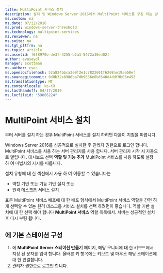 ```yaml
---
title: MultiPoint 서비스 설치
description: 설치 및 Windows Server 2016에서 MultiPoint 서비스를 구성 하는 방법을 알아봅니다
ms.custom: na
ms.date: 07/22/2016
ms.prod: windows-server-threshold
ms.technology: multipoint-services
ms.reviewer: na
ms.suite: na
ms.tgt_pltfrm: na
ms.topic: article
ms.assetid: f6f8970b-de3f-4255-b2a1-5472a16ed02f
author: evaseydl
manager: scottman
ms.author: evas
ms.openlocfilehash: 52a824bbca3e9f2e1c7823601f6208ae19ae50ef
ms.sourcegitcommit: 0d0b32c8986ba7db9536e0b8648d4ddf9b03e452
ms.translationtype: MT
ms.contentlocale: ko-KR
ms.lasthandoff: 04/17/2019
ms.locfileid: "59866224"
---
```

# <a name="install-multipoint-services"></a>MultiPoint 서비스 설치
부터 서버를 설치 하는 경우 MultiPoint 서비스를 설치 하려면 다음이 지침을 따릅니다.  

Windows Server 2016를 성공적으로 설치한 후 관리자 권한으로 로그인 합니다. MultiPoint 서비스를 사용 하는 서버 관리자를 사용 합니다. 서버 관리자 시작 시 자동으로 열립니다. 대시보드 선택 **역할 및 기능 추가** MultiPoint 서비스를 사용 하도록 설정 하 여 마법사의 지시를 따릅니다.

설치 유형에 대 한 섹션에서 사용 하 여 이동할 수 있습니다는 
- 역할 기반 또는 기능 기반 설치 또는
- 원격 데스크톱 서비스 설치

표준 MultiPoint 서비스 배포에 대 한 배포 형식에서 MultiPoint 서비스 역할을 간편 하 게 선택할 수 있는 원격 데스크톱 서비스 설치를 선택 하려면이 좋습니다. 역할 기반 설치에 대 한 선택 해야 합니다 **MultiPoint 서비스** 역할 목록에서. 서버는 성공적인 설치 후 다시 부팅 됩니다.  
  
## <a name="configure-your-primary-station"></a>에 기본 스테이션 구성  
  
1.  에 **MultiPoint Server 스테이션 만들기** 페이지, 해당 모니터에 대 한 키보드에서 지정 된 문자를 입력 합니다. 올바른 키 항목에는 키보드 및 마우스 해당 스테이션에 대 한 연결합니다.  
2.  관리자 권한으로 로그인 합니다.  